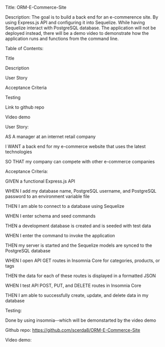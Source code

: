 Title: ORM-E-Commerce-Site


Description: The goal is to build a back end for an e-commerence site. By using Express.js API and configuring it into Sequelize. While having Sequelize interact with PostgreSQL database. The application will not be deployed instead, there will be a demo video to demonstrate how the application runs and functions from the command line. 


Table of Contents:

Title

Description

User Story

Acceptance Criteria

Testing
 
Link to github repo

Video demo








User Story:


AS A manager at an internet retail company

I WANT a back end for my e-commerce website that uses the latest technologies

SO THAT my company can compete with other e-commerce companies


Acceptance Criteria:

GIVEN a functional Express.js API

WHEN I add my database name, PostgreSQL username, and PostgreSQL password to an environment variable file

THEN I am able to connect to a database using Sequelize

WHEN I enter schema and seed commands

THEN a development database is created and is seeded with test data

WHEN I enter the command to invoke the application

THEN my server is started and the Sequelize models are synced to the PostgreSQL database

WHEN I open API GET routes in Insomnia Core for categories, products, or tags

THEN the data for each of these routes is displayed in a formatted JSON

WHEN I test API POST, PUT, and DELETE routes in Insomnia Core

THEN I am able to successfully create, update, and delete data in my database



Testing:

Done by using insomnia--which will be demonstarted by the video demo 


 Github repo: 
https://github.com/scerda8/ORM-E-Commerce-Site


Video demo:








